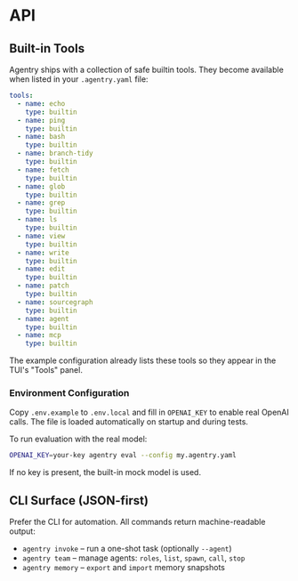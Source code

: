 # API

## Built-in Tools

Agentry ships with a collection of safe builtin tools. They become available when listed in your `.agentry.yaml` file:

```yaml
tools:
  - name: echo
    type: builtin
  - name: ping
    type: builtin
  - name: bash
    type: builtin
  - name: branch-tidy
    type: builtin
  - name: fetch
    type: builtin
  - name: glob
    type: builtin
  - name: grep
    type: builtin
  - name: ls
    type: builtin
  - name: view
    type: builtin
  - name: write
    type: builtin
  - name: edit
    type: builtin
  - name: patch
    type: builtin
  - name: sourcegraph
    type: builtin
  - name: agent
    type: builtin
  - name: mcp
    type: builtin
```

The example configuration already lists these tools so they appear in the TUI's "Tools" panel.

### Environment Configuration

Copy `.env.example` to `.env.local` and fill in `OPENAI_KEY` to enable real OpenAI calls. The file is loaded automatically on startup and during tests.

To run evaluation with the real model:

```bash
OPENAI_KEY=your-key agentry eval --config my.agentry.yaml
```

If no key is present, the built-in mock model is used.

## CLI Surface (JSON-first)

Prefer the CLI for automation. All commands return machine-readable output:

- `agentry invoke` – run a one-shot task (optionally `--agent`)
- `agentry team` – manage agents: `roles`, `list`, `spawn`, `call`, `stop`
- `agentry memory` – `export` and `import` memory snapshots
